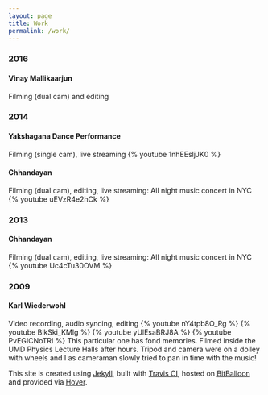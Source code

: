 ```yaml
---
layout: page
title: Work
permalink: /work/
---
```


### 2016

#### Vinay Mallikaarjun
Filming (dual cam) and editing

### 2014

#### Yakshagana Dance Performance
Filming (single cam), live streaming
{% youtube 1nhEEsljJK0 %}

#### Chhandayan
Filming (dual cam), editing, live streaming: All night music concert in NYC
{% youtube uEVzR4e2hCk %}

### 2013

#### Chhandayan
Filming (dual cam), editing, live streaming: All night music concert in NYC
{% youtube Uc4cTu30OVM %}

### 2009

#### Karl Wiederwohl
Video recording, audio syncing, editing
{% youtube nY4tpb8O_Rg %}
{% youtube BikSki_KMlg %}
{% youtube yUlEsaBRJ8A %}
{% youtube PvEGICNoTRI %}
This particular one has fond memories. Filmed inside the UMD Physics Lecture Halls after hours. Tripod and camera were on a dolley with wheels and I as cameraman slowly tried to pan in time with the music!



This site is created using [Jekyll](http://jekyllrb.com), built with [Travis CI](https://travis-ci.org), hosted on [BitBalloon](https://www.bitballoon.com) and provided via [Hover](https://www.hover.com).
